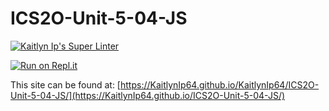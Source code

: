 # ICS2O-Unit-5-04-JS

[![Kaitlyn Ip's Super Linter](https://github.com/KaitlynIp64/ICS2O-Unit-5-04-JS/workflows/Kaitlyn%20Ip's%20Super%20Linter/badge.svg)](https://github.com/KaitlynIp64/ICS2O-Unit-5-04-JS/actions)

[![Run on Repl.it](https://repl.it/badge/github/KaitlynIp64/ICS2O-Unit-5-04-JS)](https://repl.it/github/KaitlynIp64/ICS2O-Unit-5-04-JS)

This site can be found at: [https://KaitlynIp64.github.io/KaitlynIp64/ICS2O-Unit-5-04-JS/](https://KaitlynIp64.github.io/ICS2O-Unit-5-04-JS/)

